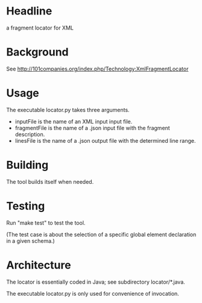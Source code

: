 # Headline

a fragment locator for XML

# Background

See http://101companies.org/index.php/Technology:XmlFragmentLocator

# Usage

The executable locator.py takes three arguments.

* inputFile is the name of an XML input input file.
* fragmentFile is the name of a .json input file with the fragment description.
* linesFile is the name of a .json output file with the determined line range.

# Building

The tool builds itself when needed.

# Testing

Run "make test" to test the tool.

(The test case is about the selection of a specific global element declaration
in a given schema.)

# Architecture

The locator is essentially coded in Java; see subdirectory locator/*.java.

The executable locator.py is only used for convenience of invocation.
